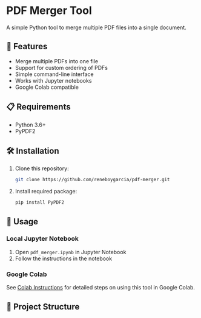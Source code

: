 # PDF Merger Tool

A simple Python tool to merge multiple PDF files into a single document.

## 🌟 Features

- Merge multiple PDFs into one file
- Support for custom ordering of PDFs
- Simple command-line interface
- Works with Jupyter notebooks
- Google Colab compatible

## 📋 Requirements

- Python 3.6+
- PyPDF2

## 🛠️ Installation

1. Clone this repository:
   ```bash
   git clone https://github.com/reneboygarcia/pdf-merger.git
   ```

2. Install required package:
   ```bash
   pip install PyPDF2
   ```

## 📖 Usage

### Local Jupyter Notebook
1. Open `pdf_merger.ipynb` in Jupyter Notebook
2. Follow the instructions in the notebook

### Google Colab
See [Colab Instructions](README_colab.md) for detailed steps on using this tool in Google Colab.

## 📁 Project Structure




